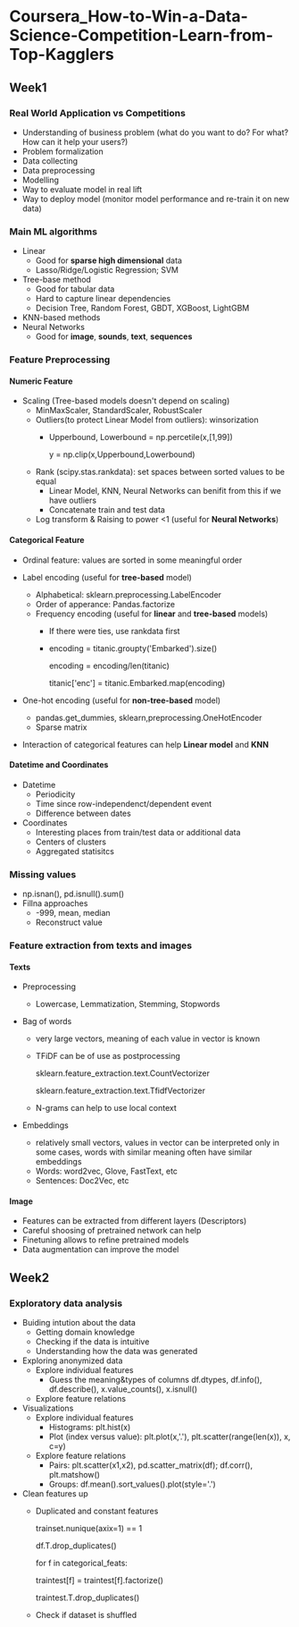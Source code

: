 # Coursera_How-to-Win-a-Data-Science-Competition-Learn-from-Top-Kagglers

## Week1 
### Real World Application vs Competitions
- Understanding of business problem (what do you want to do? For what? How can it help your users?) 
- Problem formalization 
- Data collecting
- Data preprocessing
- Modelling 
- Way to evaluate model in real lift
- Way to deploy model (monitor model performance and re-train it on new data)

### Main ML algorithms
- Linear 
  - Good for **sparse high dimensional** data
  - Lasso/Ridge/Logistic Regression; SVM
- Tree-base method 
  - Good for tabular data
  - Hard to capture linear dependencies
  - Decision Tree, Random Forest, GBDT, XGBoost, LightGBM
- KNN-based methods
- Neural Networks
  - Good for **image**, **sounds**, **text**, **sequences**

### Feature Preprocessing
#### Numeric Feature
- Scaling (Tree-based models doesn't depend on scaling)
  - MinMaxScaler, StandardScaler, RobustScaler
  - Outliers(to protect Linear Model from outliers): winsorization
    - Upperbound, Lowerbound = np.percetile(x,[1,99])
    
      y = np.clip(x,Upperbound,Lowerbound)     
  - Rank (scipy.stas.rankdata): set spaces between sorted values to be equal
    - Linear Model, KNN, Neural Networks can benifit from this if we have outliers
    - Concatenate train and test data
  - Log transform & Raising to power <1 (useful for **Neural Networks**)
 
#### Categorical Feature
- Ordinal feature: values are sorted in some meaningful order

- Label encoding (useful for **tree-based** model)
  - Alphabetical: sklearn.preprocessing.LabelEncoder
  - Order of apperance: Pandas.factorize
  - Frequency encoding (useful for **linear** and **tree-based** models)
    - If there were ties, use rankdata first
    - encoding = titanic.groupty('Embarked').size()
    
      encoding = encoding/len(titanic)
      
      titanic['enc'] = titanic.Embarked.map(encoding)
- One-hot encoding (useful for **non-tree-based** model)
  - pandas.get_dummies, sklearn,preprocessing.OneHotEncoder
  - Sparse matrix
  
- Interaction of categorical features can help **Linear model** and **KNN**

#### Datetime and Coordinates
- Datetime
  - Periodicity
  - Time since row-independenct/dependent event
  - Difference between dates
- Coordinates
  - Interesting places from train/test data or additional data
  - Centers of clusters
  - Aggregated statisitcs
  
### Missing values
- np.isnan(), pd.isnull().sum()
- Fillna approaches
  - -999, mean, median
  - Reconstruct value
  
### Feature extraction from texts and images
#### Texts
- Preprocessing
  - Lowercase, Lemmatization, Stemming, Stopwords
- Bag of words 
  - very large vectors, meaning of each value in vector is known
  - TFiDF can be of use as postprocessing   
  
    sklearn.feature_extraction.text.CountVectorizer
  
    sklearn.feature_extraction.text.TfidfVectorizer
  - N-grams can help to use local context

- Embeddings 
  - relatively small vectors, values in vector can be interpreted only in some cases, words with similar meaning often have similar embeddings
  - Words: word2vec, Glove, FastText, etc
  - Sentences: Doc2Vec, etc
        
#### Image
- Features can be extracted from different layers (Descriptors)
- Careful shoosing of pretrained network can help
- Finetuning allows to refine pretrained models
- Data augmentation can improve the model

## Week2 
### Exploratory data analysis
- Buiding intution about the data
  - Getting domain knowledge
  - Checking if the data is intuitive
  - Understanding how the data  was generated
- Exploring anonymized data
  - Explore individual features
    - Guess the meaning&types of columns 
      df.dtypes, df.info(), df.describe(), x.value_counts(), x.isnull()
  - Explore feature relations
- Visualizations
  - Explore individual features
    - Histograms: plt.hist(x)
    - Plot (index versus value): plt.plot(x,'.'), plt.scatter(range(len(x)), x, c=y)
  - Explore feature relations
    - Pairs: plt.scatter(x1,x2), pd.scatter_matrix(df); df.corr(), plt.matshow()
    - Groups: df.mean().sort_values().plot(style='.')
- Clean features up
  - Duplicated and constant features
    
    trainset.nunique(axix=1) == 1
    
    df.T.drop_duplicates()
    
    for f in categorical_feats:
    
    traintest[f] = traintest[f].factorize()
    
    traintest.T.drop_duplicates()
  - Check if dataset is shuffled





